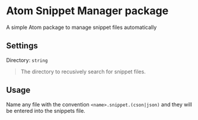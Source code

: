 # Atom Snippet Manager package

A simple Atom package to manage snippet files automatically

## Settings

Directory: `string`
> The directory to recusively search for snippet files.

## Usage

Name any file with the convention `<name>.snippet.(cson|json)` and they will be entered into the snippets file.
